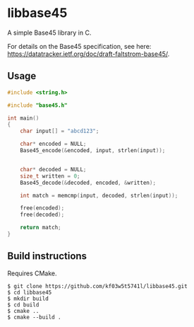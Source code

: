 # libbase45

A simple Base45 library in C.

For details on the Base45 specification, see here: https://datatracker.ietf.org/doc/draft-faltstrom-base45/.

## Usage

```c
#include <string.h>

#include "base45.h"

int main()
{
    char input[] = "abcd123";

    char* encoded = NULL;
    Base45_encode(&encoded, input, strlen(input));


    char* decoded = NULL;
    size_t written = 0;
    Base45_decode(&decoded, encoded, &written);

    int match = memcmp(input, decoded, strlen(input));

    free(encoded);
    free(decoded);

    return match;
}
```

## Build instructions
Requires CMake.

    $ git clone https://github.com/kf03w5t5741l/libbase45.git
    $ cd libbase45
    $ mkdir build
    $ cd build
    $ cmake ..
    $ cmake --build .
